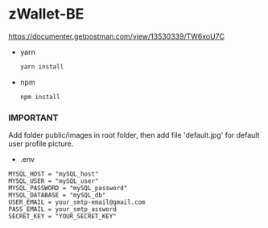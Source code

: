 # zWallet-BE

https://documenter.getpostman.com/view/13530339/TW6xoU7C

* yarn
  ```sh
  yarn install
  ```
* npm
  ```sh
  npm install
  ```

### IMPORTANT
Add folder public/images in root folder,
then add file 'default.jpg' for default user profile picture.

* .env
```
MYSQL_HOST = "mySQL_host"
MYSQL_USER = "mySQL_user"
MYSQL_PASSWORD = "mySQL_password"
MYSQL_DATABASE = "mySQL_db"
USER_EMAIL = your_smtp-email@gmail.com
PASS_EMAIL = your_smtp_assword
SECRET_KEY = "YOUR_SECRET_KEY"
```
